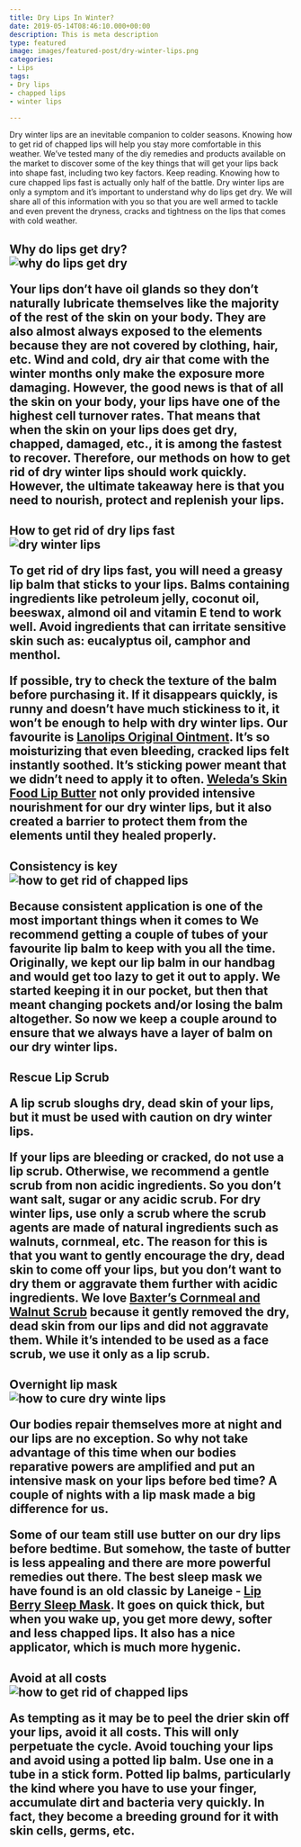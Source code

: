 ```yaml
---
title: Dry Lips In Winter?
date: 2019-05-14T08:46:10.000+00:00
description: This is meta description
type: featured
image: images/featured-post/dry-winter-lips.png
categories:
- Lips
tags:
- Dry lips
- chapped lips
- winter lips

---
```

Dry winter lips are an inevitable companion to colder seasons. Knowing how to get rid of chapped lips will help you stay more comfortable in this weather. We’ve tested many of the diy remedies and products available on the market to discover some of the key things that will get your lips back into shape fast, including two key factors. Keep reading. 
Knowing how to cure chapped lips fast is actually only half of the battle. Dry winter lips are only a symptom and it’s important to understand why do lips get dry. We will share all of this information with you so that you are well armed to tackle and even prevent the dryness, cracks and tightness on the lips that comes with cold weather. 

<h2>Why do lips get dry?

<div class="imgbox"> <img class="full-width" src='/images/featured-post/get-rid-of-chapped-lips-fast3.png' alt="why do lips get dry"> </div>

Your lips don’t have oil glands so they don’t naturally lubricate themselves like the majority of the rest of the skin on your body. They are also almost always exposed to the elements because they are not covered by clothing, hair, etc. Wind and cold, dry air  that come with the winter months only make the exposure more damaging. 
However, the good news is that of all the skin on your body, your lips have one of the highest cell turnover rates. That means that when the skin on your lips does get dry, chapped, damaged, etc., it is among the fastest to recover. 
Therefore, our methods on how to get rid of dry winter lips should work quickly. 
However, the ultimate takeaway here is that you need to nourish, protect and replenish your lips. 

<h2>How to get rid of dry lips fast

<div class="imgbox"> <img class="full-width" src='/images/featured-post/dry-winter-lips2.png' alt="dry winter lips"> </div>

To get rid of dry lips fast, you will need a greasy lip balm that sticks to your lips. Balms containing ingredients like petroleum jelly, coconut oil, beeswax, almond oil and vitamin E tend to work well. Avoid ingredients that can irritate sensitive skin such as: eucalyptus oil, camphor and menthol.

If possible, try to check the texture of the balm before purchasing it. If it disappears quickly, is runny and doesn’t have much stickiness to it, it won’t be enough to help with dry winter lips. 
Our favourite is [Lanolips Original Ointment](https://amzn.to/36ZmlWh). It’s so moisturizing that even bleeding, cracked lips felt instantly soothed. It’s sticking power meant that we didn’t need to apply it to often. [Weleda’s Skin Food Lip Butter](https://amzn.to/33JnS0u) not only provided intensive nourishment for our dry winter lips, but it also created a barrier to protect them from the elements until they healed properly. 

<h2> Consistency is key

<div class="imgbox"> <img class="full-width" src='/images/featured-post/get-rid-of-chapped-lips-fast2.png' alt="how to get rid of chapped lips"> </div>

Because consistent application is one of the most important things when it comes to  We recommend getting a couple of tubes of your favourite lip balm to keep with you all the time. Originally, we kept our lip balm in our handbag and would get too lazy to get it out to apply. We started keeping it in our pocket, but then that meant changing pockets and/or losing the balm altogether. So now we keep a couple around to ensure that we always have a layer of balm on our dry winter lips. 

<h2> Rescue Lip Scrub

A lip scrub sloughs dry, dead skin of your lips, but it must be used with caution on dry winter lips.

If your lips are bleeding or cracked, do not use a lip scrub. Otherwise, we recommend a gentle scrub from non acidic ingredients. So you don’t want salt, sugar or any acidic scrub. For dry winter lips, use only a scrub where the scrub agents are made of natural ingredients such as walnuts, cornmeal, etc. The reason for this is that you want to gently encourage the dry, dead skin to come off your lips, but you don’t want to dry them or aggravate them further with acidic ingredients. We love [Baxter’s Cornmeal and Walnut Scrub](https://amzn.to/2QiUYjX) because it gently removed the dry, dead skin from our lips and did not aggravate them. While it’s intended to be used as a face scrub, we use it only as a lip scrub. 

<h2>Overnight lip mask

<div class="imgbox"> <img class="full-width" src='/images/featured-post/get-rid-of-chapped-lips-fast.png' alt="how to cure dry winte lips"> </div>

Our bodies repair themselves more at night and our lips are no exception. So why not take advantage of this time when our bodies reparative powers are amplified and put an intensive mask on your lips before bed time? A couple of nights with a lip mask made a big difference for us.

Some of our team still use butter on our dry lips before bedtime. But somehow, the taste of butter is less appealing and there are more powerful remedies out there. The best sleep mask we have found is an old classic by Laneige - [Lip Berry Sleep Mask](https://amzn.to/2NOMXkY). It goes on quick thick, but when you wake up, you get more dewy, softer and less chapped lips. It also has a nice applicator, which is much more hygenic. 

<h2>Avoid at all costs

<div class="imgbox"> <img class="full-width" src='/images/featured-post/get-rid-of-chapped-lips-fast4.png' alt="how to get rid of chapped lips"> </div>

As tempting as it may be to peel the drier skin off your lips, avoid it all costs. This will only perpetuate the cycle. Avoid touching your lips and avoid using a potted lip balm. Use one in a tube in a stick form. Potted lip balms, particularly the kind where you have to use your finger, accumulate dirt and bacteria very quickly. In fact, they become a breeding ground for it with skin cells, germs, etc. 
